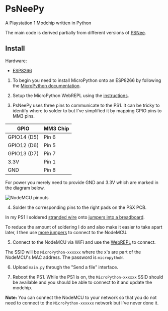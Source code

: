 # PsNeePy
A Playstation 1 Modchip written in Python

The main code is derived partially from different versions of [PSNee](https://github.com/kalymos/PsNee).

## Install

Hardware:

 * [ESP8266](https://amzn.to/2K4HdTq)

1. To begin you need to install MicroPython onto an ESP8266 by following the [MicroPython documentation](https://docs.micropython.org/en/latest/esp8266/esp8266/tutorial/intro.html).

2. Setup the MicroPython WebREPL using the [instructions](https://docs.micropython.org/en/latest/esp8266/esp8266/tutorial/repl.html#webrepl-a-prompt-over-wifi).

3. PsNeePy uses three pins to communicate to the PS1. It can be tricky to identify where to solder to but I've simplified it by mapping GPIO pins to MM3 pins.

| GPIO        | MM3 Chip  |
| ----------- | --------- |
| GPIO14 (D5) | Pin 6     |
| GPIO12 (D6) | Pin 5     |
| GPIO13 (D7) | Pin 7     |
| 3.3V        | Pin 1     |
| GND         | Pin 8     |

For power you merely need to provide GND and 3.3V which are marked in the diagram below.

![NodeMCU pinouts](https://raw.githubusercontent.com/wiki/ColdHeat/PsNeePy/images/nodemcu.png)

4. Solder the corresponding pins to the right pads on the PSX PCB.

In my PS1 I soldered [stranded wire](https://amzn.to/2IaBHcL) onto [jumpers into a breadboard](https://amzn.to/2llKUG7).

To reduce the amount of soldering I do and also make it easier to take apart later, I then use [more jumpers](https://amzn.to/2lloqoE) to connect to the NodeMCU.

5. Connect to the NodeMCU via WiFi and use the [WebREPL](http://micropython.org/webrepl/) to connect.

The SSID will be `MicroPython-xxxxxx` where the x's are part of the NodeMCU's MAC address. The password is `micropythoN`.

6. Upload `main.py` through the "Send a file" interface.

7. Reboot the PS1. While the PS1 is on, the `MicroPython-xxxxxx` SSID should be available and you should be able to connect to it and update the modchip.

**Note:** You can connect the NodeMCU to your network so that you do not need to connect to the `MicroPython-xxxxxx` network but I've never done it.
